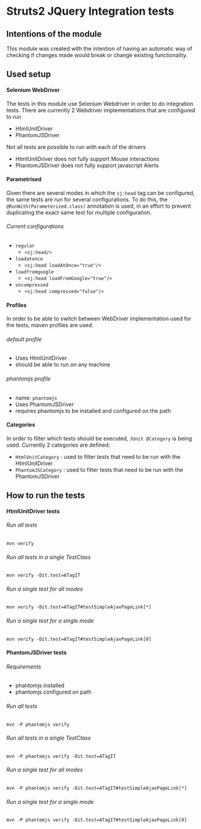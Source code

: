 # Struts2 JQuery Integration tests
## Intentions of the module
This module was created with the intention of having an automatic way of checking if changes made would break or change existing functionality.
## Used setup
#### Selenium WebDriver
The tests in this module use Selenium Webdriver in order to do integration tests.
There are currently 2 Webdriver implementations that are configured to run
- HtmlUnitDriver
- PhantomJSDriver

Not all tests are possible to run with each of the drivers
- HtmlUnitDriver does not fully support Mouse interactions 
- PhantomJSDriver does not fully support javascript Alerts

#### Parametrised
Given there are several modes in which the `sj:head` tag can be configured, the same tests are run for several configurations.
To do this, the `@RunWith(Parameterized.class)` annotation is used, in an effort to prevent duplicating the exact same test for multiple configuration.

###### Current configurations
- `regular`
  - `<sj:head/>`
- `loadatonce`
  - `<sj:head loadAtOnce="true"/>`
- `loadfromgoogle`
  - `<sj:head loadFromGoogle="true"/>`
- `uncompressed`
  - `<sj:head compressed="false"/>`

#### Profiles
In order to be able to switch between WebDriver implementation used for the tests, maven profiles are used.

###### default profile
* Uses HtmlUnitDriver
* should be able to run on any machine

###### phantomjs profile
* name: `phantomjs`
* Uses PhantomJSDriver
* requires phantomjs to be installed and configured on the path

#### Categories
In order to filter which tests should be executed, `JUnit @Category` is being used.
Currently 2 categories are defined:
- `HtmlUnitCategory` : used to filter tests that need to be run with the HtmlUnitDriver
- `PhantomJSCategory` : used to filter tests that need to be run with the PhantomJSDriver

## How to run the tests

#### HtmlUnitDriver tests

###### Run all tests
    mvn verify

###### Run all tests in a single TestClass
    mvn verify -Dit.test=ATagIT

###### Run a single test for all modes
    mvn verify -Dit.test=ATagIT#testSimpleAjaxPageLink[*]

###### Run a single test for a single mode
    mvn verify -Dit.test=ATagIT#testSimpleAjaxPageLink[0]

#### PhantomJSDriver tests

###### Requirements
- phantomjs installed
- phantomjs configured on path

###### Run all tests
    mvn -P phantomjs verify

###### Run all tests in a single TestClass
    mvn -P phantomjs verify -Dit.test=ATagIT

###### Run a single test for all modes
    mvn -P phantomjs verify -Dit.test=ATagIT#testSimpleAjaxPageLink[*]

###### Run a single test for a single mode
    mvn -P phantomjs verify -Dit.test=ATagIT#testSimpleAjaxPageLink[0]

